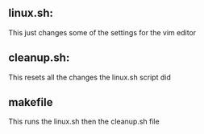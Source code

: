 ## linux.sh:
This just changes some of the settings for the vim editor

## cleanup.sh:
This resets all the changes the linux.sh script did
## makefile
This runs the linux.sh then the cleanup.sh file